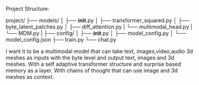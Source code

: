 Project Structure:

project/
├── models/
│   ├── __init__.py
│   ├── transformer_squared.py
│   ├── byte_latent_patches.py
│   ├── diff_attention.py
|   └── multimodal_head.py
|   └── MDM.py
|
├── config/
│   ├── __init__.py
│   ├── model_config.py
│   └── model_config.json
├── train.py
└── chat.py



I want it to be a multimodal model that can take text, images,video,audio 3d meshes as inputs
with the byte level and output text, images and 3d meshes. With a self adaptive transformer structure
and surprise based memory as a layer. With chains of thought that can use image and 3d meshes as context.


